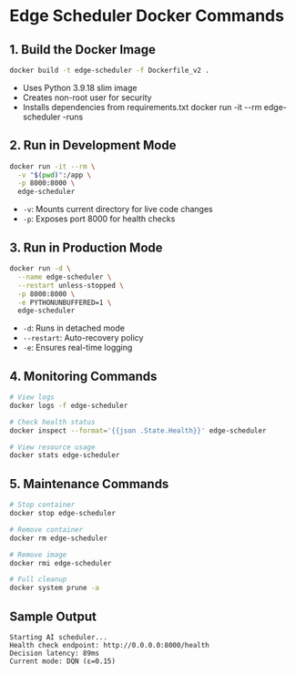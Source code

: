 # Edge Scheduler Docker Commands

## 1. Build the Docker Image
```bash
docker build -t edge-scheduler -f Dockerfile_v2 .
```
- Uses Python 3.9.18 slim image
- Creates non-root user for security
- Installs dependencies from requirements.txt
 docker run -it --rm edge-scheduler
 -runs 

## 2. Run in Development Mode
```bash
docker run -it --rm \
  -v "$(pwd)":/app \
  -p 8000:8000 \
  edge-scheduler
```
- `-v`: Mounts current directory for live code changes
- `-p`: Exposes port 8000 for health checks

## 3. Run in Production Mode
```bash
docker run -d \
  --name edge-scheduler \
  --restart unless-stopped \
  -p 8000:8000 \
  -e PYTHONUNBUFFERED=1 \
  edge-scheduler
```
- `-d`: Runs in detached mode
- `--restart`: Auto-recovery policy
- `-e`: Ensures real-time logging

## 4. Monitoring Commands
```bash
# View logs
docker logs -f edge-scheduler

# Check health status
docker inspect --format='{{json .State.Health}}' edge-scheduler

# View resource usage
docker stats edge-scheduler
```

## 5. Maintenance Commands
```bash
# Stop container
docker stop edge-scheduler

# Remove container
docker rm edge-scheduler

# Remove image
docker rmi edge-scheduler

# Full cleanup
docker system prune -a
```

## Sample Output
```
Starting AI scheduler...
Health check endpoint: http://0.0.0.0:8000/health
Decision latency: 89ms
Current mode: DQN (ε=0.15)
